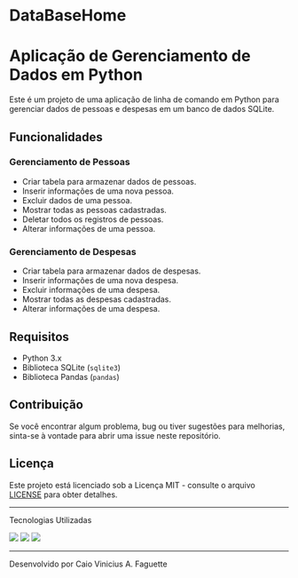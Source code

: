 # DataBaseHome

# Aplicação de Gerenciamento de Dados em Python

Este é um projeto de uma aplicação de linha de comando em Python para gerenciar dados de pessoas e despesas em um banco de dados SQLite.

## Funcionalidades

### Gerenciamento de Pessoas

- Criar tabela para armazenar dados de pessoas.
- Inserir informações de uma nova pessoa.
- Excluir dados de uma pessoa.
- Mostrar todas as pessoas cadastradas.
- Deletar todos os registros de pessoas.
- Alterar informações de uma pessoa.

### Gerenciamento de Despesas

- Criar tabela para armazenar dados de despesas.
- Inserir informações de uma nova despesa.
- Excluir informações de uma despesa.
- Mostrar todas as despesas cadastradas.
- Alterar informações de uma despesa.

## Requisitos

- Python 3.x
- Biblioteca SQLite (`sqlite3`)
- Biblioteca Pandas (`pandas`)

## Contribuição

Se você encontrar algum problema, bug ou tiver sugestões para melhorias, sinta-se à vontade para abrir uma issue neste repositório.

## Licença

Este projeto está licenciado sob a Licença MIT - consulte o arquivo [LICENSE](LICENSE) para obter detalhes.

---
Tecnologias Utilizadas

<img src="https://img.shields.io/badge/Python-FFD43B?style=for-the-badge&logo=python&logoColor=blue&color=black"/> <img src="https://img.shields.io/badge/pypi-3775A9?style=for-the-badge&logo=pypi&logoColor=white"/> <img src="https://img.shields.io/badge/Sqlite-003B57?style=for-the-badge&logo=sqlite&logoColor=white"/>

---
Desenvolvido por Caio Vinicius A. Faguette
